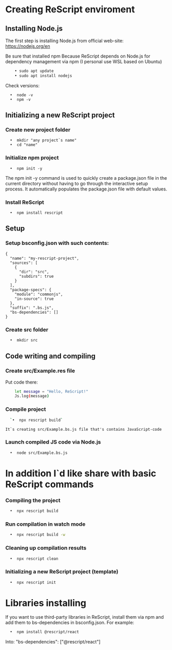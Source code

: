 # Creating ReScript enviroment
## Installing Node.js

The first step is installing Node.js from official web-site:
    https://nodejs.org/en

Be sure that installed npm 
Because ReScript depends on Node.js for dependency management via npm
    (I personal use WSL based on Ubuntu)

```sh
    • sudo apt update
    • sudo apt install nodejs
```

Check versions:
```SH
  •  node -v  
  •  npm -v
```


## Initializing a new ReScript project
### Create new project folder
```SH
  •  mkdir "any project`s name"
  •  cd "name"
```

### Initialize npm project
```SH
  •  npm init -y
```
The npm init -y command is used to quickly create a package.json file in 
the current directory without having to go through the interactive setup process. 
It automatically populates the package.json file with default values.


### Install ReScript
```SH
  •  npm install rescript
```

## Setup 
### Setup bsconfig.json with such contents:
```SH
{
  "name": "my-rescript-project",
  "sources": [
    {
      "dir": "src",
      "subdirs": true
    }
  ],
  "package-specs": {
    "module": "commonjs",
    "in-source": true
  },
  "suffix": ".bs.js",
  "bs-dependencies": []
}
```

### Create src folder 
```sh
  •  mkdir src
```
## Code writing and compiling 
### Create src/Example.res file

Put code there:
```sh
    let message = "Hello, ReScript!"
    Js.log(message)
```    
    
### Compile project
```sh
  `•  npx rescript build`
```
    It`s creating src/Example.bs.js file that's contains JavaScript-code

### Launch compiled JS code via Node.js
```sh
  •  node src/Example.bs.js
```

# In addition I`d like share with basic ReScript commands

### Compiling the project
```sh
  •  npx rescript build
```

### Run compilation in watch mode
```sh
  •  npx rescript build -w
```

### Cleaning up compilation results
```sh
  •  npx rescript clean
```

### Initializing a new ReScript project (template)
```sh
  •  npx rescript init
```


# Libraries installing 

If you want to use third-party libraries in ReScript, install them via npm and add them to bs-dependencies in bsconfig.json.
For example: 
```sh
  •  npm install @rescript/react
```
Into:
    "bs-dependencies": ["@rescript/react"]

